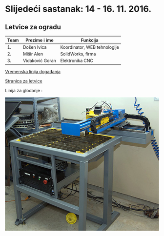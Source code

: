 # Slijedeći sastanak: 14 - 16. 11. 2016.


## Letvice za ogradu 

| Team          | Prezime i ime |Funkcija |
|---|---|---|
| 1.            | Došen Ivica  | Koordinator, WEB tehnologije |
| 2.            | Mišir Alen  | SolidWorks, firma|
| 3.            | Vidaković Goran  | Elektronika CNC |


[Vremenska linija događanja ](https://github.com/acivinesod/letvice/blob/master/Time%20line)

[Stranica za letvice ](http://www.acivinesod.com/letvice/Letvice.html)

Linija za glodanje :

![CNC](https://github.com/acivinesod/letvice/blob/master/cnc_1.jpg)






